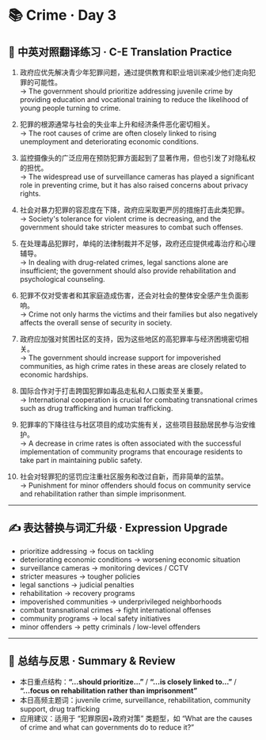 # 📚 Crime · Day 3

## 📖 中英对照翻译练习 · C-E Translation Practice

1. 政府应优先解决青少年犯罪问题，通过提供教育和职业培训来减少他们走向犯罪的可能性。  
   → The government should prioritize addressing juvenile crime by providing education and vocational training to reduce the likelihood of young people turning to crime.

2. 犯罪的根源通常与社会的失业率上升和经济条件恶化密切相关。  
   → The root causes of crime are often closely linked to rising unemployment and deteriorating economic conditions.

3. 监控摄像头的广泛应用在预防犯罪方面起到了显著作用，但也引发了对隐私权的担忧。  
   → The widespread use of surveillance cameras has played a significant role in preventing crime, but it has also raised concerns about privacy rights.

4. 社会对暴力犯罪的容忍度在下降，政府应采取更严厉的措施打击此类犯罪。  
   → Society's tolerance for violent crime is decreasing, and the government should take stricter measures to combat such offenses.

5. 在处理毒品犯罪时，单纯的法律制裁并不足够，政府还应提供戒毒治疗和心理辅导。  
   → In dealing with drug-related crimes, legal sanctions alone are insufficient; the government should also provide rehabilitation and psychological counseling.

6. 犯罪不仅对受害者和其家庭造成伤害，还会对社会的整体安全感产生负面影响。  
   → Crime not only harms the victims and their families but also negatively affects the overall sense of security in society.

7. 政府应加强对贫困社区的支持，因为这些地区的高犯罪率与经济困境密切相关。  
   → The government should increase support for impoverished communities, as high crime rates in these areas are closely related to economic hardships.

8. 国际合作对于打击跨国犯罪如毒品走私和人口贩卖至关重要。  
   → International cooperation is crucial for combating transnational crimes such as drug trafficking and human trafficking.

9. 犯罪率的下降往往与社区项目的成功实施有关，这些项目鼓励居民参与治安维护。  
   → A decrease in crime rates is often associated with the successful implementation of community programs that encourage residents to take part in maintaining public safety.

10. 社会对轻罪犯的惩罚应注重社区服务和改过自新，而非简单的监禁。  
    → Punishment for minor offenders should focus on community service and rehabilitation rather than simple imprisonment.

---

## ✍️ 表达替换与词汇升级 · Expression Upgrade

- prioritize addressing → focus on tackling
- deteriorating economic conditions → worsening economic situation
- surveillance cameras → monitoring devices / CCTV
- stricter measures → tougher policies
- legal sanctions → judicial penalties
- rehabilitation → recovery programs
- impoverished communities → underprivileged neighborhoods
- combat transnational crimes → fight international offenses
- community programs → local safety initiatives
- minor offenders → petty criminals / low-level offenders

---

## 🧠 总结与反思 · Summary & Review

- 本日重点结构：**“...should prioritize…”** / **“...is closely linked to…”** / **“...focus on rehabilitation rather than imprisonment”**
- 本日高频主题词：juvenile crime, surveillance, rehabilitation, community support, drug trafficking
- 应用建议：适用于 “犯罪原因+政府对策” 类题型，如 “What are the causes of crime and what can governments do to reduce it?”
